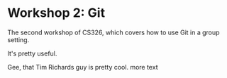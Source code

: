 # Workshop 2: Git

The second workshop of CS326, which covers how to use Git in a group setting.

It's pretty useful.

Gee, that Tim Richards guy is pretty cool. more text
